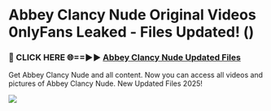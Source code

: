 # Abbey Clancy Nude Original Videos 0nlyFans Leaked - Files Updated! ()

<h3>🔴 CLICK HERE 🌐==►► <a href="https://tinyurl.com/2p9ay9w9" rel="nofollow">Abbey Clancy Nude Updated Files</a></h3>

Get Abbey Clancy Nude and all content. Now you can access all videos and pictures of Abbey Clancy Nude. New Updated Files 2025!

[![](https://i.imgur.com/KQgVmj3.gif)](https://tinyurl.com/2p9ay9w9)

